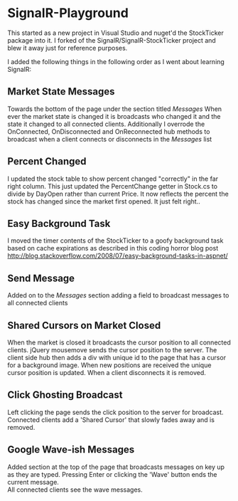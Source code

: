 # SignalR-Playground

This started as a new project in Visual Studio and nuget'd the StockTicker 
package into it. I forked of the SignalR/SignalR-StockTicker project and 
blew it away just for reference purposes.

I added the following things in the following order as I went about learning 
SignalR:

## Market State Messages 
Towards the bottom of the page under the section titled *Messages*
When ever the market state is changed it is broadcasts who changed it 
and the state it changed to all connected clients.  Additionally I 
overrode the OnConnected, OnDisconnected and OnReconnected hub methods 
to broadcast when a client connects or disconnects in the *Messages* list 

## Percent Changed
I updated the stock table to show percent changed "correctly" in the 
far right column.  This just updated the PercentChange getter in Stock.cs 
to divide by DayOpen rather than current Price.  It now reflects the 
percent the stock has changed since the market first opened.  It just 
felt right..

## Easy Background Task
I moved the timer contents of the StockTicker to a goofy background task based on cache 
expirations as described in this coding horror blog post 
http://blog.stackoverflow.com/2008/07/easy-background-tasks-in-aspnet/

## Send Message
Added on to the *Messages* section adding a field to broadcast messages to 
all connected clients

## Shared Cursors on Market Closed
When the market is closed it broadcasts the cursor position to all connected 
clients.  jQuery mousemove sends the cursor position to the server.  The client 
side hub then adds a div with unique id to the page that has a cursor for 
a background image.  When new positions are received the unique cursor position 
is updated.  When a client disconnects it is removed.

## Click Ghosting Broadcast
Left clicking the page sends the click position to the server for broadcast. 
Connected clients add a 'Shared Cursor' that slowly fades away and is removed. 

## Google Wave-ish Messages
Added section at the top of the page that broadcasts messages on key up as they 
are typed. Pressing Enter or clicking the 'Wave' button ends the current message.  
All connected clients see the wave messages. 
